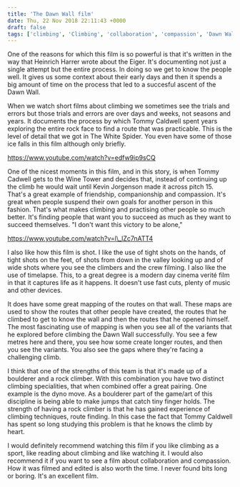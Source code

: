 ```yaml
---
title: 'The Dawn Wall film'
date: Thu, 22 Nov 2018 22:11:43 +0000
draft: false
tags: ['climbing', 'Climbing', 'collaboration', 'compassion', 'Dawn Wall', 'Documentary', 'documentary', 'friendship']
---
```


One of the reasons for which this film is so powerful is that it's written in the way that Heinrich Harrer wrote about the Eiger. It's documenting not just a single attempt but the entire process. In doing so we get to know the people well. It gives us some context about their early days and then it spends a big amount of time on the process that led to a succesful ascent of the Dawn Wall. 

When we watch short films about climbing we sometimes see the trials and errors but those trials and errors are over days and weeks, not seasons and years. It documents the process by which Tommy Caldwell spent years exploring the entire rock face to find a route that was practicable. This is the level of detail that we got in The White Spider. You even have some of those ice falls in this film although only briefly. 

https://www.youtube.com/watch?v=edfw9ip9sCQ

  
One of the nicest moments in this film, and in this story, is when Tommy Cadwell gets to the Wine Tower and decides that, instead of continuing up the climb he would wait until Kevin Jorgenson made it across pitch 15. That's a great example of friendship, companionship and compassion. It's great when people suspend their own goals for another person in this fashion. That's what makes climbing and practising other people so much better. It's finding people that want you to succeed as much as they want to succeed themselves. "I don't want this victory to be alone,"

https://www.youtube.com/watch?v=l\_lZc7nATT4

I also like how this film is shot. I like the use of tight shots on the hands, of tight shots on the feet, of shots from down in the valley looking up and of wide shots where you see the climbers and the crew filming. I also like the use of timelapse. This, to a great degree is a modern day cinema verité film in that it captures life as it happens. It doesn't use fast cuts, plenty of music and other devices. 

It does have some great mapping of the routes on that wall. These maps are used to show the routes that other people have created, the routes that he climbed to get to know the wall and then the routes that he opened himself. The most fascinating use of mapping is when you see all of the variants that he explored before climbing the Dawn Wall successfully. You see a few metres here and there, you see how some create longer routes, and then you see the variants. You also see the gaps where they're facing a challenging climb. 

I think that one of the strengths of this team is that it's made up of a boulderer and a rock climber. With this combination you have two distinct climbing specialities, that when combined offer a great pairing. One example is the dyno move. As a boulderer part of the game/art of this discipline is being able to make jumps that catch tiny finger holds. The strength of having a rock climber is that he has gained experience of climbing techniques, route finding. In this case the fact that Tommy Caldwell has spent so long studying this problem is that he knows the climb by heart. 

I would definitely recommend watching this film if you like climbing as a sport, like reading about climbing and like watching it. I would also recommend it if you want to see a film about collaboration and compassion. How it was filmed and edited is also worth the time. I never found bits long or boring. It's an excellent film.